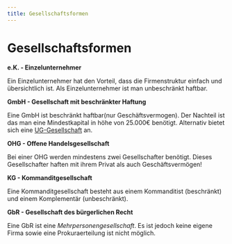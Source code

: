 ```yaml
---
title: Gesellschaftsformen
---
```


# Gesellschaftsformen

**e.K. - Einzelunternehmer**

Ein Einzelunternehmer hat den Vorteil, dass die Firmenstruktur einfach
und übersichtlich ist. Als Einzelunternehmer ist man unbeschränkt
haftbar.

**GmbH - Gesellschaft mit beschränkter Haftung**

Eine GmbH ist beschränkt haftbar(nur Geschäftsvermogen). Der Nachteil
ist das man eine Mindestkapital in höhe von 25.000€ benötigt. Alternativ
bietet sich eine [UG-Gesellschaft](https://www.existenzgruender.de/DE/Gruendung-vorbereiten/Rechtsformen/UG-haftungsbeschraenkt/inhalt.html) an.

**OHG - Offene Handelsgesellschaft**

Bei einer OHG werden mindestens zwei Gesellschafter benötigt. Dieses
Gesellschafter haften mit ihrem Privat als auch Geschäftsvermögen!

**KG - Kommanditgesellschaft**

Eine Kommanditgesellschaft besteht aus einem Kommanditist (beschränkt)
und einem Komplementär (unbeschränkt).

**GbR - Gesellschaft des bürgerlichen Recht**

Eine GbR ist eine *Mehrpersonengesellschaft*. Es ist jedoch keine eigene
Firma sowie eine Prokuraerteilung ist nicht möglich.
